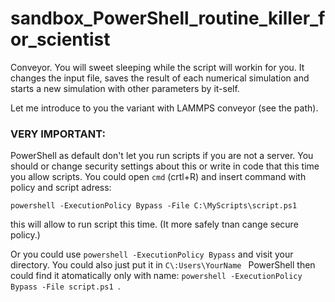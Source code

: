 # sandbox_PowerShell_routine_killer_for_scientist
Conveyor. You will sweet sleeping while the script will workin for you. It changes the input file, saves the result of each numerical simulation and starts a new simulation with other parameters by it-self.

Let me introduce to you the variant with LAMMPS conveyor (see the path).

### **VERY IMPORTANT:** 
PowerShell as default don't let you run scripts if you are not a server. You should or change security settings about this 
or write in code that this time you allow scripts. You could open `cmd` (crtl+R) and insert command with policy and script adress:

`powershell -ExecutionPolicy Bypass -File C:\MyScripts\script.ps1 `

this will allow to run script this time. (It more safely tnan cange secure policy.)

Or you could use `powershell -ExecutionPolicy Bypass` and visit your directory. You could also just put it in `C\:Users\YourName ` 
PowerShell then could find it atomatically only with name: `powershell -ExecutionPolicy Bypass -File script.ps1 `.
